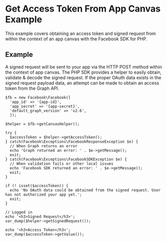 # Get Access Token From App Canvas Example

This example covers obtaining an access token and signed request from within the context of an app canvas with the Facebook SDK for PHP.

## Example

A signed request will be sent to your app via the HTTP POST method within the context of app canvas. The PHP SDK provides a helper to easily obtain, validate & decode the signed request. If the proper OAuth data exists in the signed request payload data, an attempt can be made to obtain an access token from the Graph API.

```
$fb = new Facebook\Facebook([
  'app_id' => '{app-id}',
  'app_secret' => '{app-secret}',
  'default_graph_version' => 'v2.6',
  ]);

$helper = $fb->getCanvasHelper();

try {
  $accessToken = $helper->getAccessToken();
} catch(Facebook\Exceptions\FacebookResponseException $e) {
  // When Graph returns an error
  echo 'Graph returned an error: ' . $e->getMessage();
  exit;
} catch(Facebook\Exceptions\FacebookSDKException $e) {
  // When validation fails or other local issues
  echo 'Facebook SDK returned an error: ' . $e->getMessage();
  exit;
}

if (! isset($accessToken)) {
  echo 'No OAuth data could be obtained from the signed request. User has not authorized your app yet.';
  exit;
}

// Logged in
echo '<h3>Signed Request</h3>';
var_dump($helper->getSignedRequest());

echo '<h3>Access Token</h3>';
var_dump($accessToken->getValue());
```
